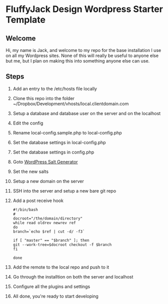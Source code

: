 # FluffyJack Design Wordpress Starter Template

## Welcome

Hi, my name is Jack, and welcome to my repo for the base installation I use on all my Wordpress sites. None of this will really be useful to anyone else but me, but I plan on making this into something anyone else can use.

## Steps

1.  Add an entry to the /etc/hosts file locally
2.  Clone this repo into the folder ~/Dropbox/Development/vhosts/local.clientdomain.com
3.  Setup a database and database user on the server and on the localhost
4.  Edit the config
  1.  Rename local-config.sample.php to local-config.php
  2.  Set the database settings in local-config.php
  3.  Set the database settings in config.php
  4.  Goto [WordPress Salt Generator](https://api.wordpress.org/secret-key/1.1/salt/)
  5.  Set the new salts
5.  Setup a new domain on the server
6.  SSH into the server and setup a new bare git repo
7.  Add a post receive hook
    
        #!/bin/bash
        #
        docroot="/the/domain/directory"
        while read oldrev newrev ref
        do
        branch=`echo $ref | cut -d/ -f3`
        
        if [ "master" == "$branch" ]; then
        git --work-tree=$docroot checkout -f $branch
        fi
        
        done

8.  Add the remote to the local repo and push to it
9.  Go through the installtion on both the server and localhost
10. Configure all the plugins and settings
11. All done, you're ready to start developing